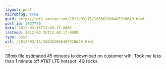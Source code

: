```yaml
---
layout: post
microblog: true
guid: http://twit.vmstan.com/2012/03/15/180362800407920640.html
post_id: 3037770
date: 2012-03-15T12:40:17-0600
lastmod: 2012-03-15T12:40:17-0600
type: post
url: /2012/03/15/180362800407920640.html
---
```

38mb file estimated 45 minutes to download on customer wifi. Took me less than 1 minute off AT&amp;T LTE hotspot. 4G rocks.
